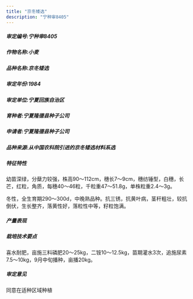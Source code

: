 ```yaml
---
title: "京冬矮选"
description: "宁种审8405"
---
```

##### 审定编号:宁种审8405

##### 作物名称:小麦

##### 品种名称:京冬矮选

##### 审定年份:1984

##### 审定单位:宁夏回族自治区

##### 育种者:宁夏隆德县种子公司

##### 申请者:宁夏隆德县种子公司

##### 品种来源:从中国农科院引进的京冬矮选材料系选

##### 特征特性
幼苗深绿，分蘖力较强，株高90～112cm，穗长7～9cm，穗纺锤型，白穗，长芒，红粒，角质，每穗40～46粒，千粒重47～51.8g，单株粒重2.4～3g。
冬性，全生育期290～300d，中晚熟品种。抗三锈，抗黄叶病，茎秆粗壮，较抗倒伏，生长整齐，落黄性好，落粒性中等，籽粒饱满。


##### 产量表现


##### 栽培技术要点
喜水耐肥，亩施三料磷肥20～25kg，二铵10～12.5kg，苗期灌水3次，追施尿素7.5～10kg，9月中旬播种，亩播20kg。

##### 审定意见
同意在适种区域种植
